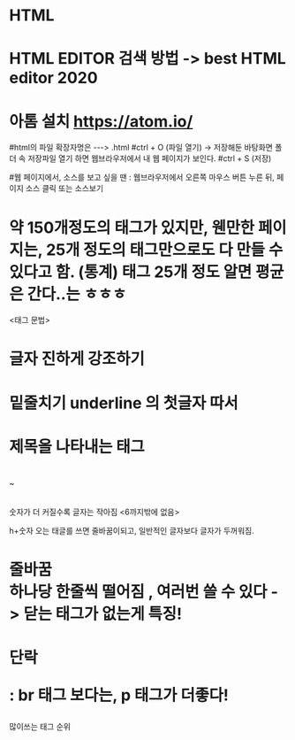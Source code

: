 # HTML

# HTML EDITOR  검색 방법 -> best HTML editor 2020 
# 아톰 설치 https://atom.io/
#html의 파일 확장자명은 ---> .html 
#ctrl + O (파일 열기) -> 저장해둔 바탕화면 폴더 속 저장파일 열기 하면 웹브라우저에서 내 웹 페이지가 보인다.
#ctrl + S (저장)

#웹 페이지에서, 소스를 보고 싶을 땐 : 웹브라우저에서 오른쪽 마우스 버튼 누른 뒤, 페이지 소스 클릭 또는 소스보기
# 약 150개정도의 태그가 있지만, 웬만한 페이지는, 25개 정도의 태그만으로도 다 만들 수 있다고 함. (통계) 태그 25개 정도 알면 평균은 간다..는 ㅎㅎㅎ


<태그 문법>
# 글자 진하게 강조하기  <strong> </strong>
# 밑줄치기 underline 의 첫글자 따서 <u> </u>
# 제목을 나타내는 태그 <h1> </h1> ~<h6> </h6> 숫자가 더 커질수록 글자는 작아짐 <6까지밖에 없음>
  h+숫자 오는 태글를 쓰면 줄바꿈이되고, 일반적인 글자보다 글자가 두꺼워짐.
# 줄바꿈 <br> 하나당 한줄씩 떨어짐 , 여러번 쓸 수 있다 -> 닫는 태그가 없는게 특징!
# 단락 <p>  : br 태그 보다는, p 태그가 더좋다! 


많이쓰는 태그 순위 
<head>
<body>
<html>
<title>
<meta>
<div>
<a>
<script>
<link>
<img>
<p>
<span>
<li>
<ul>
<br>
<styly>
<h1>
<h2>
<input>
<form>
<strong>
<h3>
<table>
<tr>
<td>
